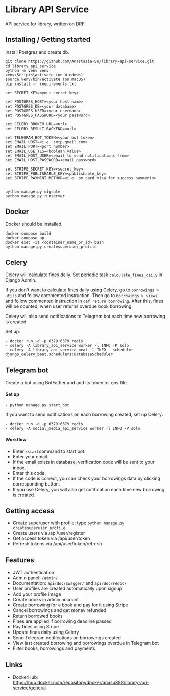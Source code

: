 
# Library API Service

API service for library, written on DRF.

## Installing / Getting started

Install Postgres and create db.

```shell
git clone https://github.com/Anastasia-Su/library-api-service.git
cd library_api_service
python -m venv venv
venv\Scripts\activate (on Windows)
source venv/bin/activate (on macOS)
pip install -r requirements.txt

set SECRET_KEY=<your secret key>

set POSTGRES_HOST=<your host name>
set POSTGRES_DB=<your database>
set POSTGRES_USER=<your usernane>
set POSTGRES_PASSWORD=<your password>

set CELERY_BROKER_URL=<url>
set CELERY_RESULT_BACKEND=<url>

set TELEGRAM_BOT_TOKEN=<your bot token>
set EMAIL_HOST=<i.e. smtp.gmail.com>
set EMAIL_PORT=<port number>
set EMAIL_USE_TLS=<boolean value>
set EMAIL_HOST_USER=<email to send notifications from>
set EMAIL_HOST_PASSWORD=<email password>

set STRIPE_SECRET_KEY=<secret_key>
set STRIPE_PUBLISHABLE_KEY=<publishable_key>
set STRIPE_PAYMENT_METHOD=<i.e. pm_card_visa for success payments>


python manage.py migrate
python manage.py runserver
```

## Docker

Docker should be installed.

```shell
docker-compose build
docker-compose up
docker exec -it <container_name_or_id> bash
python manage.py createsuperuser_profile
```


## Celery

Celery will calculate fines daily. Set periodic task `calculate_fines_daily` in Django Admin.

If you don't want to calculate fines daily using Celery, go to `borrowings > utils` and follow commented instruction. Then go to `borrowings > views` and follow commented instruction in `def return borrowing`. After this, fines will be counted, when user returns overdue book borrowing.

Celery will also send notifications to Telegram bot each time new borrowing is created.

Set up:
```shell
- docker run -d -p 6379:6379 redis
- celery -A library_api_service worker -l INFO -P solo 
- celery -A library_api_service beat -l INFO --scheduler django_celery_beat.schedulers:DatabaseScheduler
```

## Telegram bot
Create a bot using BotFather and add its token to .env file.


#### Set up
```shell
- python manage.py start_bot
```

If you want to send notifications on each borrowing created, set up Celery:
```shell
- docker run -d -p 6379:6379 redis
- celery -A social_media_api_service worker -l INFO -P solo
```

#### Workflow
* Enter `/start`command to start bot.
* Enter your email.
* If the email exists in database, verification code will be sent to your inbox.
* Enter this code.
* If the code is correct, you can check your borrowings data by clicking corresponding button.
* If you use Celery, you will also get notification each time new borrowing is created.



## Getting access

* Create superuser with profile: type `python manage.py createsuperuser_profile`
* Create users via /api/user/register
* Get access token via /api/user/token
* Refresh tokens via /api/user/token/refresh

## Features

* JWT authentication
* Admin panel: `/admin/`
* Documentation: `api/doc/swagger/` and `api/doc/redoc/`
* User profiles are created automatically upon signup
* Add your profile image
* Create books in admin account
* Create borrowing for a book and pay for it using Stripe
* Cancel borrowings and get money refunded
* Return borrowed books
* Fines are applied if borrowing deadline passed
* Pay fines using Stripe
* Update fines daily using Celery
* Send Telegram notifications on borrowings created
* View last created borrowing and borrowings overdue in Telegram bot
* Filter books, borrowings and payments


## Links

- DockerHub: https://hub.docker.com/repository/docker/anasu888/library-api-service/general
